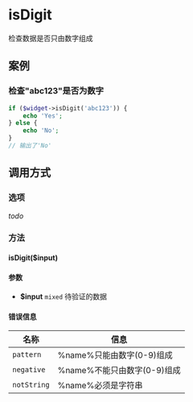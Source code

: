 isDigit
=======

检查数据是否只由数字组成

案例
----

### 检查"abc123"是否为数字
```php
if ($widget->isDigit('abc123')) {
    echo 'Yes';
} else {
    echo 'No';
}
// 输出了'No'
```

调用方式
--------

### 选项
*todo*

### 方法

#### isDigit($input)

#### 参数
* **$input** `mixed` 待验证的数据

#### 错误信息
| **名称**              | **信息**                                                       | 
|-----------------------|----------------------------------------------------------------|
| `pattern`             | %name%只能由数字(0-9)组成                                      |
| `negative`            | %name%不能只由数字(0-9)组成                                    |
| `notString`           | %name%必须是字符串                                             |

